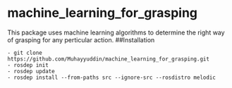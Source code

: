 # machine_learning_for_grasping
This package uses machine learning algorithms to determine the right way of grasping for any perticular action.
##Installation
```
- git clone https://github.com/Muhayyuddin/machine_learning_for_grasping.git
- rosdep init
- rosdep update  
- rosdep install --from-paths src --ignore-src --rosdistro melodic
```
